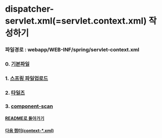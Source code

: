 # dispatcher-servlet.xml(=servlet.context.xml) 작성하기

### 파일경로 : webapp/WEB-INF/spring/servlet-context.xml
### 0. [기본파일](dispatcher-servlet/기본파일.md)
### 1. [스프링 파일업로드](dispatcher-servlet/스프링파일업로드_springfileupload.md)
### 2. [타일즈](dispatcher-servlet/타일즈_tiles.md)
### 3. [component-scan](dispatcher-servlet/component-scan.md)

#### [README로 돌아가기](README.md)
#### [다음 챕터(context-*.xml)](context/context_create.md)
